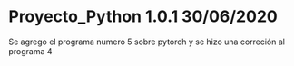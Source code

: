 # Proyecto_Python 1.0.1   30/06/2020
Se agrego el programa numero 5 sobre pytorch y se hizo una correción al programa 4
